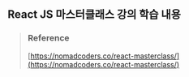 ## React JS 마스터클래스 강의 학습 내용


> ### Reference
> [https://nomadcoders.co/react-masterclass/](https://nomadcoders.co/react-masterclass/)
